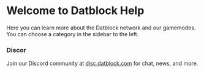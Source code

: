 # Welcome to Datblock Help
Here you can learn more about the Datblock network and our gamemodes. You can choose a category in the sidebar to the left.

### Discor
Join our Discord community at [disc.datblock.com](https://disc.datblock.com/) for chat, news, and more.

